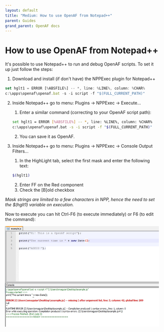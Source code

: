 ```yaml
---
layout: default
title: "Medium: How to use OpenAF from Notepad++"
parent: Guides
grand_parent: OpenAF docs
---
```


# How to use OpenAF from Notepad++

It's possible to use Notepad++ to run and debug OpenAF scripts. To set it up just follow the steps:

1. Download and install (if don't have) the NPPExec plugin for Notepad++

````javascript
set hglt1 = ERROR [%ABSFILE%] -- *, line: %LINE%, column: %CHAR%
c:\apps\openaf\openaf.bat -s -i script -f "$(FULL_CURRENT_PATH)"
````

2. Inside Notepad++ go to menu: Plugins -> NPPExec -> Execute…

    1. Enter a similar command (correcting to your OpenAF script path):
    ````bash
    set hglt1 = ERROR [%ABSFILE%] -- *, line: %LINE%, column: %CHAR%
    c:\apps\openaf\openaf.bat -s -i script -f "$(FULL_CURRENT_PATH)"
    ````
    2. You can save it as OpenAF.

3. Inside Notepad++ go to menu: Plugins → NPPExec → Console Output Filters&#46;&#46;&#46;

    1. In the HighLight tab, select the first mask and enter the following text:
    ````bash
    $(hglt1)
    ````
    2. Enter FF on the Red component
    3. Check the [B]old checkbox

_Mask strings are limited to a few characters in NPP, hence the need to set the *$(hglt1)* variable on execution._

Now to execute you can hit Ctrl-F6 (to execute immediately) or F6 (to edit the command):

![openaf_notepad.jpg](openaf_notepad.jpg)